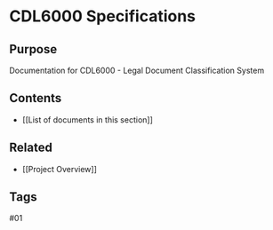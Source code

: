 # CDL6000 Specifications

## Purpose
Documentation for CDL6000 - Legal Document Classification System

## Contents
- [[List of documents in this section]]

## Related
- [[Project Overview]]

## Tags
#01
